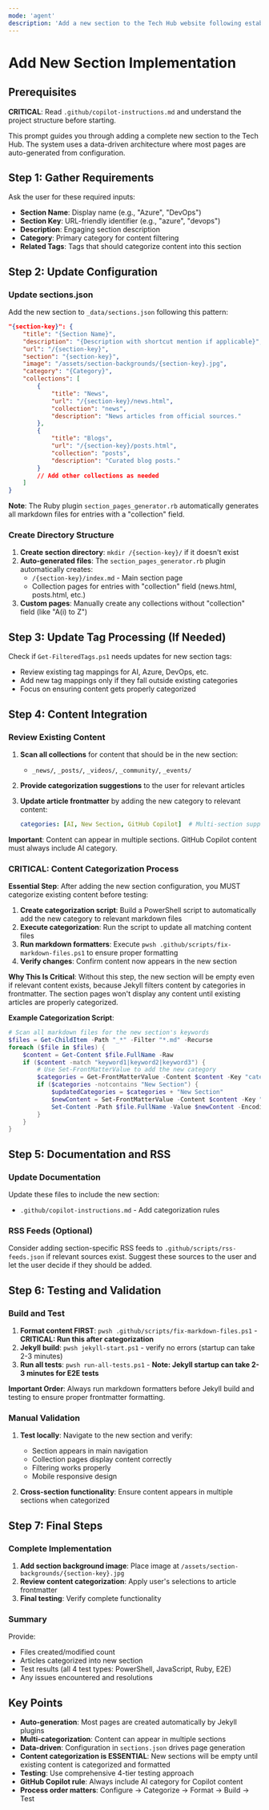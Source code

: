 ```yaml
---
mode: 'agent'
description: 'Add a new section to the Tech Hub website following established patterns.'
---
```


# Add New Section Implementation

## Prerequisites

**CRITICAL**: Read `.github/copilot-instructions.md` and understand the project structure before starting.

This prompt guides you through adding a complete new section to the Tech Hub. The system uses a data-driven architecture where most pages are auto-generated from configuration.

## Step 1: Gather Requirements

Ask the user for these required inputs:

- **Section Name**: Display name (e.g., "Azure", "DevOps")
- **Section Key**: URL-friendly identifier (e.g., "azure", "devops") 
- **Description**: Engaging section description
- **Category**: Primary category for content filtering
- **Related Tags**: Tags that should categorize content into this section

## Step 2: Update Configuration

### Update sections.json

Add the new section to `_data/sections.json` following this pattern:

```json
"{section-key}": {
    "title": "{Section Name}",
    "description": "{Description with shortcut mention if applicable}",
    "url": "/{section-key}",
    "section": "{section-key}",
    "image": "/assets/section-backgrounds/{section-key}.jpg",
    "category": "{Category}",
    "collections": [
        {
            "title": "News",
            "url": "/{section-key}/news.html",
            "collection": "news",
            "description": "News articles from official sources."
        },
        {
            "title": "Blogs", 
            "url": "/{section-key}/posts.html",
            "collection": "posts",
            "description": "Curated blog posts."
        }
        // Add other collections as needed
    ]
}
```

**Note**: The Ruby plugin `section_pages_generator.rb` automatically generates all markdown files for entries with a "collection" field.

### Create Directory Structure

1. **Create section directory**: `mkdir /{section-key}/` if it doesn't exist
2. **Auto-generated files**: The `section_pages_generator.rb` plugin automatically creates:
   - `/{section-key}/index.md` - Main section page
   - Collection pages for entries with "collection" field (news.html, posts.html, etc.)
3. **Custom pages**: Manually create any collections without "collection" field (like "A(i) to Z")

## Step 3: Update Tag Processing (If Needed)

Check if `Get-FilteredTags.ps1` needs updates for new section tags:

- Review existing tag mappings for AI, Azure, DevOps, etc.
- Add new tag mappings only if they fall outside existing categories
- Focus on ensuring content gets properly categorized

## Step 4: Content Integration

### Review Existing Content

1. **Scan all collections** for content that should be in the new section:
   - `_news/`, `_posts/`, `_videos/`, `_community/`, `_events/`

2. **Provide categorization suggestions** to the user for relevant articles

3. **Update article frontmatter** by adding the new category to relevant content:
   ```yaml
   categories: [AI, New Section, GitHub Copilot]  # Multi-section support
   ```

**Important**: Content can appear in multiple sections. GitHub Copilot content must always include AI category.

### **CRITICAL: Content Categorization Process**

**Essential Step**: After adding the new section configuration, you MUST categorize existing content before testing:

1. **Create categorization script**: Build a PowerShell script to automatically add the new category to relevant markdown files
2. **Execute categorization**: Run the script to update all matching content files
3. **Run markdown formatters**: Execute `pwsh .github/scripts/fix-markdown-files.ps1` to ensure proper formatting
4. **Verify changes**: Confirm content now appears in the new section

**Why This Is Critical**: Without this step, the new section will be empty even if relevant content exists, because Jekyll filters content by categories in frontmatter. The section pages won't display any content until existing articles are properly categorized.

**Example Categorization Script**:
```powershell
# Scan all markdown files for the new section's keywords
$files = Get-ChildItem -Path "_*" -Filter "*.md" -Recurse
foreach ($file in $files) {
    $content = Get-Content $file.FullName -Raw
    if ($content -match "keyword1|keyword2|keyword3") {
        # Use Set-FrontMatterValue to add the new category
        $categories = Get-FrontMatterValue -Content $content -Key "categories"
        if ($categories -notcontains "New Section") {
            $updatedCategories = $categories + "New Section"
            $newContent = Set-FrontMatterValue -Content $content -Key "categories" -Value $updatedCategories
            Set-Content -Path $file.FullName -Value $newContent -Encoding UTF8
        }
    }
}
```

## Step 5: Documentation and RSS

### Update Documentation

Update these files to include the new section:

- `.github/copilot-instructions.md` - Add categorization rules

### RSS Feeds (Optional)

Consider adding section-specific RSS feeds to `.github/scripts/rss-feeds.json` if relevant sources exist.
Suggest these sources to the user and let the user decide if they should be added.

## Step 6: Testing and Validation

### Build and Test

1. **Format content FIRST**: `pwsh .github/scripts/fix-markdown-files.ps1` - **CRITICAL: Run this after categorization**
2. **Jekyll build**: `pwsh jekyll-start.ps1` - verify no errors (startup can take 2-3 minutes)
3. **Run all tests**: `pwsh run-all-tests.ps1` - **Note: Jekyll startup can take 2-3 minutes for E2E tests**

**Important Order**: Always run markdown formatters before Jekyll build and testing to ensure proper frontmatter formatting.

### Manual Validation

1. **Test locally**: Navigate to the new section and verify:
   - Section appears in main navigation
   - Collection pages display content correctly
   - Filtering works properly
   - Mobile responsive design

2. **Cross-section functionality**: Ensure content appears in multiple sections when categorized

## Step 7: Final Steps

### Complete Implementation

1. **Add section background image**: Place image at `/assets/section-backgrounds/{section-key}.jpg`
2. **Review content categorization**: Apply user's selections to article frontmatter
3. **Final testing**: Verify complete functionality

### Summary

Provide:
- Files created/modified count
- Articles categorized into new section
- Test results (all 4 test types: PowerShell, JavaScript, Ruby, E2E)
- Any issues encountered and resolutions

## Key Points

- **Auto-generation**: Most pages are created automatically by Jekyll plugins
- **Multi-categorization**: Content can appear in multiple sections
- **Data-driven**: Configuration in `sections.json` drives page generation
- **Content categorization is ESSENTIAL**: New sections will be empty until existing content is categorized and formatted
- **Testing**: Use comprehensive 4-tier testing approach
- **GitHub Copilot rule**: Always include AI category for Copilot content
- **Process order matters**: Configure → Categorize → Format → Build → Test